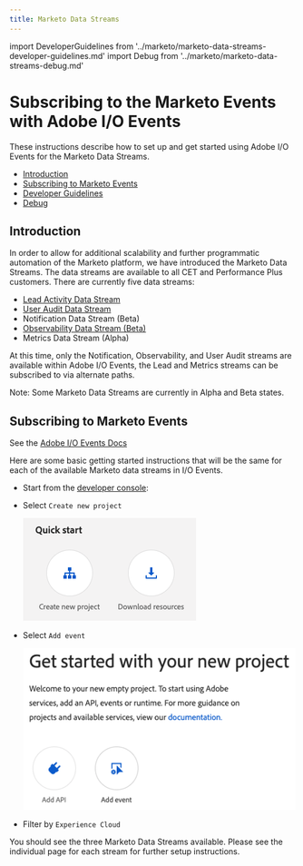 ```yaml
---
title: Marketo Data Streams
---
```


import DeveloperGuidelines from '../marketo/marketo-data-streams-developer-guidelines.md'
import Debug from '../marketo/marketo-data-streams-debug.md'

# Subscribing to the Marketo Events with Adobe I/O Events

These instructions describe how to set up and get started using Adobe I/O Events for the Marketo Data Streams.

- [Introduction](#introduction)
- [Subscribing to Marketo Events](#subscribing-to-marketo-events)
- [Developer Guidelines](#developer-guidelines)
- [Debug](#debug)

## Introduction

In order to allow for additional scalability and further programmatic automation of the Marketo platform, we have introduced the Marketo Data Streams.  The data streams are available to all CET and Performance Plus customers.  There are currently five data streams:

- [Lead Activity Data Stream](https://developers.marketo.com/data-streams/#overview_lead_activity_data_stream)
- [User Audit Data Stream](marketo-user-audit-data-stream-setup.md)
- Notification Data Stream (Beta)
- [Observability Data Stream (Beta)](marketo-observability-data-stream-setup.md)
- Metrics Data Stream (Alpha)

At this time, only the Notification, Observability, and User Audit streams are available within Adobe I/O Events, the Lead and Metrics streams can be subscribed to via alternate paths.

Note: Some Marketo Data Streams are currently in Alpha and Beta states.

## Subscribing to Marketo Events

See the [Adobe I/O Events Docs](/src/pages/index.md)

Here are some basic getting started instructions that will be the same for each of the available Marketo data streams in I/O Events.

- Start from the [developer console](https://developer.adobe.com/developer-console/):

- Select `Create new project`

  ![Create new project](../../img/console_create_new_project.png "Quick Start")

- Select `Add event`

  ![Add event](../../img/UserAuditDataStreamIOSetup2.png "Get started with your new project by adding an event subscription")

- Filter by `Experience Cloud`

You should see the three Marketo Data Streams available.  Please see the individual page for each stream for further setup instructions.

<DeveloperGuidelines/>

<Debug/>
